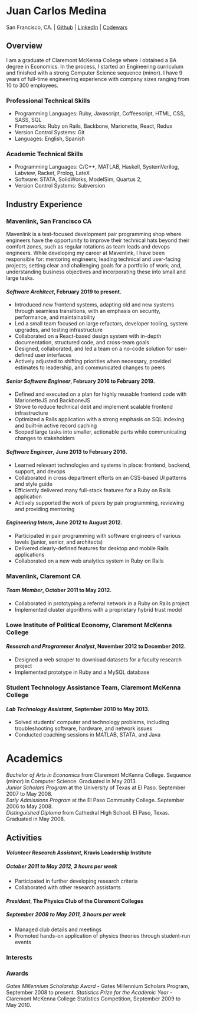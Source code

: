 # Juan Carlos Medina

San Francisco, CA. | [Github](https://github.com/juanca) | [LinkedIn](https://www.linkedin.com/in/medinajuan/) | [Codewars](https://www.codewars.com/users/juanca)

## Overview

I am a graduate of Claremont McKenna College where I obtained a BA degree in Economics. 
In the process, I started an Engineering curriculum and finished with a strong Computer Science sequence (minor).
I have 9 years of full-time engineering experience with company sizes ranging from 10 to 300 employees. 

### Professional Technical Skills

* Programming Languages:
    Ruby,
    Javascript,
    Coffeescript,
    HTML,
    CSS,
    SASS,
    SQL
* Frameworks:
    Ruby on Rails,
    Backbone,
    Marionette,
    React,
    Redux
* Version Control Systems:
    Git
* Languages: 
    English, 
    Spanish

### Academic Technical Skills

* Programming Languages:
    C/C++,
    MATLAB,
    Haskell,
    SystemVerilog,
    Labview,
    Racket,
    Prolog,
    LateX
* Software:
    STATA,
    SolidWorks,
    ModelSim,
    Quartus 2,
* Version Control Systems:
    Subversion

## Industry Experience

### Mavenlink, San Francisco CA
Mavenlink is a test-focused development pair programming shop where engineers have the opportunity to improve their
technical hats beyond their comfort zones, such as regular rotations as team leads and devops
engineers. While developing my career at Mavenlink, I have been responsible for: 
mentoring engineers; 
leading technical and user-facing projects; 
setting clear and challenging goals for a portfolio of work;
and, understanding business objectives and incorporating these into small and large tasks.

#### *Software Architect*, February 2019 to present.

- Introduced new frontend systems, adapting old and new systems through seamless transitions, with an emphasis on security, performance, and maintainability
- Led a small team focused on large refactors, developer tooling, system upgrades, and testing infrastructure
- Collaborated on a React-based design system with in-depth documentation, structured code, and cross-team goals
- Designed, collaborated, and led a team on a no-code solution for user-defined user interfaces
- Actively adjusted to shifting priorities when necessary, provided estimates to leadership, and communicated changes to peers

#### *Senior Software Engineer*, February 2016 to February 2019.

- Defined and executed on a plan for highly reusable frontend code with MarionetteJS and BackboneJS
- Strove to reduce technical debt and implement scalable frontend infrastructure
- Optimized a Rails application with a strong emphasis on SQL indexing and built-in active record caching
- Scoped large tasks into smaller, actionable parts while communicating changes to stakeholders

#### *Software Engineer*, June 2013 to February 2016.

- Learned relevant technologies and systems in place: frontend, backend, support, and devops
- Collaborated in cross department efforts on an CSS-based UI patterns and style guide
- Efficiently delivered many full-stack features for a Ruby on Rails application
- Actively supported the work of peers by pair programming, reviewing and providing mentoring
    
#### *Engineering Intern*, June 2012 to August 2012.

* Participated in pair programming with software engineers of various levels (junior, senior, and architects)
* Delivered clearly-defined features for desktop and mobile Rails applications
* Collaborated on a new web analytics system in Ruby on Rails

### Mavenlink, Claremont CA
#### *Team Member*, October 2011 to May 2012.

* Collaborated in prototyping a referral network in a Ruby on Rails project
* Implemented cluster algorithms with a proprietary hybrid trust model

### Lowe Institute of Political Economy, Claremont McKenna College
#### *Research and Programmer Analyst*, November 2012 to December 2012.

* Designed a web scraper to download datasets for a faculty research project
* Implemented prototype in Ruby and a MySQL database

### Student Technology Assistance Team, Claremont McKenna College
#### *Lab Technology Assistant*, September 2010 to May 2013.

* Solved students' computer and technology problems, including troubleshooting software, hardware, and network issues
* Conducted coaching sessions in MATLAB, STATA, and Java

# Academics
*Bachelor of Arts in Economics* from Claremont McKenna College. Sequence (minor) in Computer Science. Graduated in May 2013.  
*Junior Scholars Program* at the University of Texas at El Paso. September 2007 to May 2008.  
*Early Admissions Program* at the El Paso Community College. September 2006 to May 2008.  
*Distinguished Diploma* from Cathedral High School. El Paso, Texas. Graduated in May 2008.


## Activities

#### *Volunteer Research Assistant*, Kravis Leadership Institute
##### October 2011 to May 2012, 3 hours per week

* Participated in further developing research criteria
* Collaborated with other research assistants

#### *President*, The Physics Club of the Claremont Colleges
##### September 2009 to May 2011, 3 hours per week

* Managed club details and meetings
* Promoted hands-on application of physics theories through student-run events

### Interests


### Awards
*Gates Millennium Scholarship Award* - Gates Millennium Scholars Program, September 2008 to present.
*Statistics Prize for the Academic Year* - Claremont McKenna College Statistics Competition, September 2009 to May 2010.

